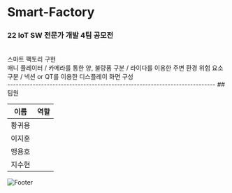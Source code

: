 # Smart-Factory

### 22 IoT SW 전문가 개발 4팀 공모전
<br>
스마트 팩토리 구현
<br>
매니 퓰레이터 / 카메라를 통한 양, 불량품 구분 / 라이다를 이용한 주변 환경 위험 요소 구분 / 넥션 or QT를 이용한 디스플레이 화면 구성
<br>
--------------------------------------------------------------------------
##  팀원

| 이름 | 역할 |
| ------ | ----------- |
| 황귀용 |  |
| 이지훈 |  |
| 맹용호 |  |
| 지수현 |  |


![Footer](https://capsule-render.vercel.app/api?type=waving&color=auto&height=200&section=footer)
